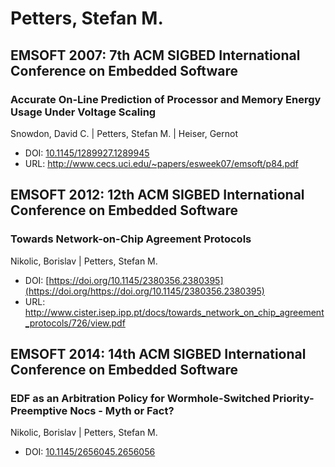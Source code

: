 # Petters, Stefan M.

## EMSOFT 2007: 7th ACM SIGBED International Conference on Embedded Software

### Accurate On-Line Prediction of Processor and Memory Energy Usage Under Voltage Scaling
Snowdon, David C. | Petters, Stefan M. | Heiser, Gernot
* DOI: [10.1145/1289927.1289945](https://doi.org/10.1145/1289927.1289945)
* URL: <http://www.cecs.uci.edu/~papers/esweek07/emsoft/p84.pdf>

## EMSOFT 2012: 12th ACM SIGBED International Conference on Embedded Software

### Towards Network-on-Chip Agreement Protocols
Nikolic, Borislav | Petters, Stefan M.
* DOI: [https://doi.org/10.1145/2380356.2380395](https://doi.org/https://doi.org/10.1145/2380356.2380395)
* URL: <http://www.cister.isep.ipp.pt/docs/towards_network_on_chip_agreement_protocols/726/view.pdf>

## EMSOFT 2014: 14th ACM SIGBED International Conference on Embedded Software

### EDF as an Arbitration Policy for Wormhole-Switched Priority-Preemptive Nocs - Myth or Fact?
Nikolic, Borislav | Petters, Stefan M.
* DOI: [10.1145/2656045.2656056](https://doi.org/10.1145/2656045.2656056)

